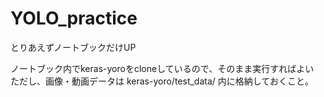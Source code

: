 # YOLO_practice
とりあえずノートブックだけUP  

ノートブック内でkeras-yoroをcloneしているので、そのまま実行すればよい  
ただし、画像・動画データは
keras-yoro/test_data/
内に格納しておくこと。
